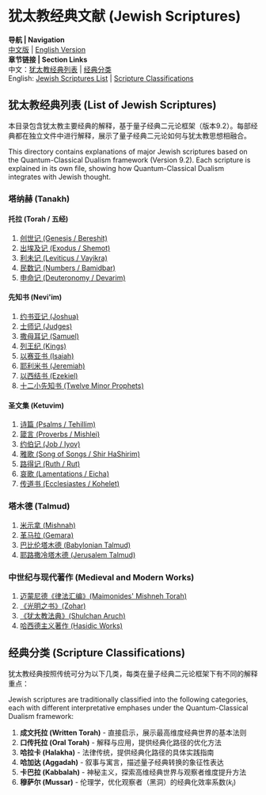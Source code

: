 # 犹太教经典文献 (Jewish Scriptures)

**导航 | Navigation**  
[中文版](#犹太教经典列表-list-of-jewish-scriptures) | [English Version](#犹太教经典列表-list-of-jewish-scriptures)  
**章节链接 | Section Links**  
中文：[犹太教经典列表](#犹太教经典列表-list-of-jewish-scriptures) | [经典分类](#经典分类-scripture-classifications)  
English: [Jewish Scriptures List](#犹太教经典列表-list-of-jewish-scriptures) | [Scripture Classifications](#经典分类-scripture-classifications)

## 犹太教经典列表 (List of Jewish Scriptures)

本目录包含犹太教主要经典的解释，基于量子经典二元论框架（版本9.2）。每部经典都在独立文件中进行解释，展示了量子经典二元论如何与犹太教思想相融合。

This directory contains explanations of major Jewish scriptures based on the Quantum-Classical Dualism framework (Version 9.2). Each scripture is explained in its own file, showing how Quantum-Classical Dualism integrates with Jewish thought.

### 塔纳赫 (Tanakh)
#### 托拉 (Torah / 五经)
1. [创世记 (Genesis / Bereshit)](Genesis.md)
2. [出埃及记 (Exodus / Shemot)](Exodus.md)
3. [利未记 (Leviticus / Vayikra)](../christianity_scriptures/Leviticus.md)
4. [民数记 (Numbers / Bamidbar)](Numbers.md)
5. [申命记 (Deuteronomy / Devarim)](Deuteronomy.md)

#### 先知书 (Nevi'im)
1. [约书亚记 (Joshua)](Joshua.md)
2. [士师记 (Judges)](Judges.md)
3. [撒母耳记 (Samuel)](Samuel.md)
4. [列王纪 (Kings)](Kings.md)
5. [以赛亚书 (Isaiah)](Isaiah.md)
6. [耶利米书 (Jeremiah)](Jeremiah.md)
7. [以西结书 (Ezekiel)](Ezekiel.md)
8. [十二小先知书 (Twelve Minor Prophets)](Minor_Prophets.md)

#### 圣文集 (Ketuvim)
1. [诗篇 (Psalms / Tehillim)](Psalms.md)
2. [箴言 (Proverbs / Mishlei)](Proverbs.md)
3. [约伯记 (Job / Iyov)](Job.md)
4. [雅歌 (Song of Songs / Shir HaShirim)](Song_of_Songs.md)
5. [路得记 (Ruth / Rut)](Ruth.md)
6. [哀歌 (Lamentations / Eicha)](Lamentations.md)
7. [传道书 (Ecclesiastes / Kohelet)](Ecclesiastes.md)

### 塔木德 (Talmud)
1. [米示拿 (Mishnah)](Mishnah.md)
2. [革马拉 (Gemara)](Gemara.md)
3. [巴比伦塔木德 (Babylonian Talmud)](Babylonian_Talmud.md)
4. [耶路撒冷塔木德 (Jerusalem Talmud)](Jerusalem_Talmud.md)

### 中世纪与现代著作 (Medieval and Modern Works)
1. [迈蒙尼德《律法汇编》(Maimonides' Mishneh Torah)](Mishneh_Torah.md)
2. [《光明之书》(Zohar)](Zohar.md)
3. [《犹太教法典》(Shulchan Aruch)](Shulchan_Aruch.md)
4. [哈西德主义著作 (Hasidic Works)](Hasidic_Works.md)

## 经典分类 (Scripture Classifications)

犹太教经典按照传统可分为以下几类，每类在量子经典二元论框架下有不同的解释重点：

Jewish scriptures are traditionally classified into the following categories, each with different interpretative emphases under the Quantum-Classical Dualism framework:

1. **成文托拉 (Written Torah)** - 直接启示，展示最高维度经典世界的基本法则
2. **口传托拉 (Oral Torah)** - 解释与应用，提供经典化路径的优化方法
3. **哈拉卡 (Halakha)** - 法律传统，提供经典化路径的具体实践指南
4. **哈加达 (Aggadah)** - 叙事与寓言，描述量子经典转换的象征性表达
5. **卡巴拉 (Kabbalah)** - 神秘主义，探索高维经典世界与观察者维度提升方法
6. **穆萨尔 (Mussar)** - 伦理学，优化观察者（黑洞）的经典化效率系数$(k_i)$ 